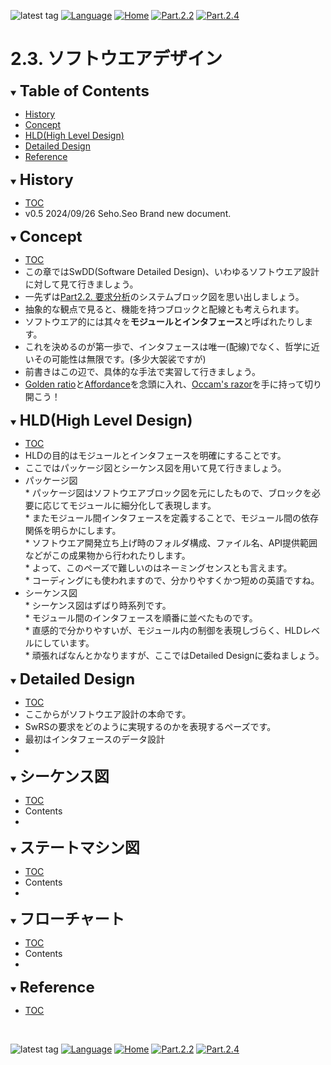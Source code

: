 ![latest tag](https://img.shields.io/github/v/tag/gtuja/CSC_MS.svg?color=brightgreen)
[![Language](https://img.shields.io/badge/%E8%A8%80%E8%AA%9E-English-brightgreen)](https://github.com/gtuja/CSC_MS/blob/main/Part2/3.SoftwareDesign_en.md)
[![Home](https://img.shields.io/badge/Home-Readme-brightgreen)](https://github.com/gtuja/CSC_MS/blob/main/README.md)
[![Part.2.2](https://img.shields.io/badge/Prev-Part.2.2-brightgreen)](https://github.com/gtuja/CSC_MS/blob/main/Part2/2.RequirementAnalysis.md)
[![Part.2.4](https://img.shields.io/badge/Next-Part.2.4-brightgreen)](https://github.com/gtuja/CSC_MS/blob/main/Part2/4.SoftwareImplementation.md)

# 2.3. ソフトウエアデザイン

<div id="toc"></div>
<details open>
<summary><font size="5"><b>Table of Contents</b></font></summary>

- [History](#history)
- [Concept](#Concept)
- [HLD(High Level Design)](#HLD)
- [Detailed Design](#Detailed_Design)
- [Reference](#Reference)

</details>

<div id="history"></div>
<details open>
<summary><font size="5"><b>History</b></font></summary> 

- [TOC](#toc)
- v0.5 2024/09/26 Seho.Seo Brand new document.

</details>

<div id="Concept"></div>
<details open>
<summary><font size="5"><b>Concept</b></font></summary>

- [TOC](#toc)
- この章ではSwDD(Software Detailed Design)、いわゆるソフトウエア設計に対して見て行きましょう。
- 一先ずは[Part2.2. 要求分析](https://github.com/gtuja/CSC_MS/blob/main/Part2/2.RequirementAnalysis.md#project_xlm)のシステムブロック図を思い出しましょう。
- 抽象的な観点で見ると、機能を持つブロックと配線とも考えられます。
- ソフトウエア的には其々を**モジュールとインタフェース**と呼ばれたりします。
- これを決めるのが第一歩で、インタフェースは唯一(配線)でなく、哲学に近いその可能性は無限です。(多少大袈裟ですが)
- 前書きはこの辺で、具体的な手法で実習して行きましょう。
- [Golden ratio](https://en.m.wikipedia.org/wiki/Golden_ratio)と[Affordance](https://en.m.wikipedia.org/wiki/Affordance)を念頭に入れ、[Occam's razor](https://en.m.wikipedia.org/wiki/Occam%27s_razor)を手に持って切り開こう！

</details>

<div id="HLD"></div>
<details open>
<summary><font size="5"><b>HLD(High Level Design)</b></font></summary>

- [TOC](#toc)
- HLDの目的はモジュールとインタフェースを明確にすることです。
- ここではパッケージ図とシーケンス図を用いて見て行きましょう。
- パッケージ図<br>
\* パッケージ図はソフトウエアブロック図を元にしたもので、ブロックを必要に応じてモジュールに細分化して表現します。<br>
\* またモジュール間インタフェースを定義することで、モジュール間の依存関係を明らかにします。<br>
\* ソフトウエア開発立ち上げ時のフォルダ構成、ファイル名、API提供範囲などがこの成果物から行われたりします。<br>
\* よって、このペーズで難しいのはネーミングセンスとも言えます。<br>
\* コーディングにも使われますので、分かりやすくかつ短めの英語ですね。<br>
- シーケンス図<br>
\* シーケンス図はずばり時系列です。<br>
\* モジュール間のインタフェースを順番に並べたものです。<br>
\* 直感的で分かりやすいが、モジュール内の制御を表現しづらく、HLDレベルにしています。<br>
\* 頑張ればなんとかなりますが、ここではDetailed Designに委ねましょう。<br>

</details>

<div id="Detailed_Design"></div>
<details open>
<summary><font size="5"><b>Detailed Design</b></font></summary>

- [TOC](#toc)
- ここからがソフトウエア設計の本命です。
- SwRSの要求をどのように実現するのかを表現するペーズです。
- 最初はインタフェースのデータ設計
- 

</details>

<div id="SequenceDiagram"></div>
<details open>
<summary><font size="5"><b>シーケンス図</b></font></summary>

- [TOC](#toc)
- Contents
- 

</details>

<div id="StateMachineDiagram"></div>
<details open>
<summary><font size="5"><b>ステートマシン図</b></font></summary>

- [TOC](#toc)
- Contents
- 

</details>

<div id="FlowChart"></div>
<details open>
<summary><font size="5"><b>フローチャート</b></font></summary>

- [TOC](#toc)
- Contents
- 

</details>

<div id="Reference"></div>
<details open>
<summary><font size="5"><b>Reference</b></font></summary>

- [TOC](#toc)

</details>
<br>

![latest tag](https://img.shields.io/github/v/tag/gtuja/CSC_MS.svg?color=brightgreen)
[![Language](https://img.shields.io/badge/%E8%A8%80%E8%AA%9E-English-brightgreen)](https://github.com/gtuja/CSC_MS/blob/main/Part2/3.SoftwareDesign_en.md)
[![Home](https://img.shields.io/badge/Home-Readme-brightgreen)](https://github.com/gtuja/CSC_MS/blob/main/README.md)
[![Part.2.2](https://img.shields.io/badge/Prev-Part.2.2-brightgreen)](https://github.com/gtuja/CSC_MS/blob/main/Part2/2.RequirementAnalysis.md)
[![Part.2.4](https://img.shields.io/badge/Next-Part.2.4-brightgreen)](https://github.com/gtuja/CSC_MS/blob/main/Part2/4.SoftwareImplementation.md)

